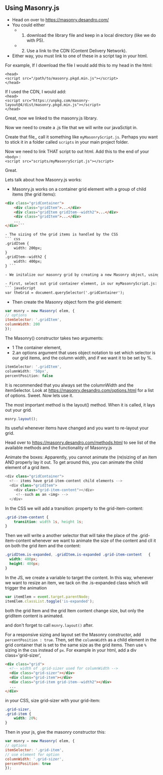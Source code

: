 ## Using Masonry.js

- Head on over to https://masonry.desandro.com/
- You could either
    - 1. download the library file and keep in a local directory (like we do with P5).
    - 2. Use a link to the CDN (Content Delivery Network).
- Either way, you must link to one of these in a script tag in your html.

For example, If I download the file I would add this to my head in the html: </br>

`<head>` </br>
`<script src="/path/to/masonry.pkgd.min.js"></script>` </br>
`</head>`

If I used the CDN, I would add: </br>
`<head>` </br>
`<script src="https://unpkg.com/masonry-layout@4/dist/masonry.pkgd.min.js"></script>` </br>
`</head>`

Great, now we linked to the masonry.js library.

Now we need to create a .js file that we will write our javaSctipt in.

Create that file,, call it something like `myMasonryScript.js`. Perhaps you want to stick it in a folder called `scripts` in your main project folder.

Now we need to link THAT script to out html.
Add this to the end of your `<body>` : </br>
`<script src="scripts/myMasonryScript.js"></script>`

Great.  

Lets talk about how Masonry.js works:
- Masonry.js works on a container grid element with a group of child items (the grid items):
``` html
<div class="gridContainer">
    <div class="gridItem">...</div>
    <div class="gridItem gridItem--width2">...</div>
    <div class="gridItem">...</div>
    ...
</div>```

- The sizing of the grid items is handled by the CSS
``` css
.gridItem {
    width: 200px;
}
.gridItem--width2 {
    width: 400px;
} ```

- We initalize our masonry grid by creating a new Masonry object, using the `Masonry()` constructor.

- First, select out grid container element, in our myMasonryScript.js:
``` javaScript
var theGrid = document.querySelector('.gridContainer');
```
- Then create the Masonry object form the grid element:
``` javaScript
var msnry = new Masonry( elem, {
// options
itemSelector: '.gridItem',
columnWidth: 200
});
```
The Masonry() constructor takes two arguments: </br>
- 1 The container element,
- 2.an options argument that uses object notation to set which selector is our grid items, and the column width, and if we want it to be set by %.
``` javaScript
itemSelector: '.gridItem',
columnWidth: '50px',
percentPosition: false
```
It is recommended that you always set the columnWidth and the itemSelector.
Look at https://masonry.desandro.com/options.html for a list of options.
Sweet. Now lets use it.

The most important method is the layout() method.  When it is called, it lays out your grid.
``` javaScript
msnry.layout();
```

Its useful whenever items have changed and you want to re-layout your grid.

Head over to https://masonry.desandro.com/methods.html to see list of the available methods and the functionality of Masonry.js

Animate the boxes:
Apparently, you cannot animate the (re)sizing of an item AND properly lay it out.
To get around this, you can animate the child element of a grid item.
``` javaScript
<div class="gridContainer">
  <!-- items have grid-item-content child elements -->
  <div class="gridItem">
    <div class="grid-item-content"></div>
     <!--such as an <img> -->
  </div>
```

In the CSS we will add a transition: property to the grid-item-content:
``` CSS
.grid-item-content {
    transition: width 1s, height 1s;
}
```

Then we will write a another selector that will take the place of the .grid-item-content whenever we want to animate the size of the content and cll it on both the grid item and the content:
``` css
.gridItem.is-expanded, .gridItem.is-expanded .grid-item-content   {
  width: 400px;
  height: 400px;
}
```

In the JS, we create a variable to target the content.
In this way, whenever we want to resize an item, we tack on the .is-expanded class which will trigger the animation
``` javaScript
var itemElem = event.target.parentNode;
itemElem.classList.toggle('is-expanded');
```
both the grid Item and the grid Item content change size, but only the gridItem content is animated.

and don't forget to call  `msnry.layout()`  after.

For a responsive sizing and layout set the Masonry constructor, add `percentPosition : true`.  Then, set the `columnWidth` as a child element in the grid container that is set to the same size as the grid items. Then use `%` sizing in the css instead of `px`.
For example in your html, add a div class='grid-sizer',
``` html
<div class="grid">
  <!-- width of .grid-sizer used for columnWidth -->
  <div class="grid-sizer"></div>
  <div class="grid-item"></div>
  <div class="grid-item grid-item--width2"></div>
  ...
</div>
```

in your CSS, size grid-sizer with your grid-item:
``` css
.grid-sizer,
.grid-item {
    width: 20%;
}
```

Then in your js, give the masonry constructor this:
``` javaScript
var msnry = new Masonry( elem, {
// options
itemSelector: '.grid-item',
// use element for option
columnWidth: '.grid-sizer',
percentPosition: true
});
```
